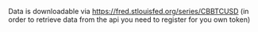 Data is downloadable via
https://fred.stlouisfed.org/series/CBBTCUSD (in order to retrieve data from the api you need to register for you own token)
